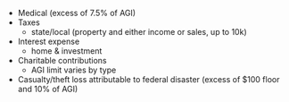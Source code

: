 - Medical (excess of 7.5% of AGI)
- Taxes
	- state/local (property and either income or sales, up to 10k)
- Interest expense
	- home & investment
- Charitable contributions
	- AGI limit varies by type
- Casualty/theft loss attributable to federal disaster (excess of $100 floor and 10% of AGI)